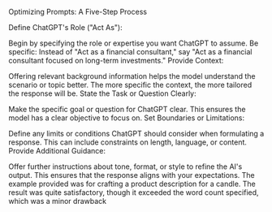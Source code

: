 Optimizing Prompts: A Five-Step Process

Define ChatGPT's Role ("Act As"):

Begin by specifying the role or expertise you want ChatGPT to assume.
Be specific: Instead of "Act as a financial consultant," say "Act as a financial consultant focused on long-term investments."
Provide Context:

Offering relevant background information helps the model understand the scenario or topic better.
The more specific the context, the more tailored the response will be.
State the Task or Question Clearly:

Make the specific goal or question for ChatGPT clear.
This ensures the model has a clear objective to focus on.
Set Boundaries or Limitations:

Define any limits or conditions ChatGPT should consider when formulating a response.
This can include constraints on length, language, or content.
Provide Additional Guidance:

Offer further instructions about tone, format, or style to refine the AI's output.
This ensures that the response aligns with your expectations.
The example provided was for crafting a product description for a candle. The result was quite satisfactory, though it exceeded the word count specified, which was a minor drawback
